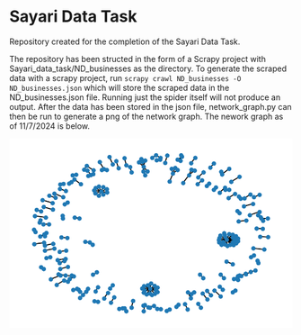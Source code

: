 # Sayari Data Task

Repository created for the completion of the Sayari Data Task.

The repository has been structed in the form of a Scrapy project with Sayari_data_task/ND_businesses as the directory. 
To generate the scraped data with a scrapy project, run `scrapy crawl ND_businesses -O ND_businesses.json` which will store the scraped data in the ND_businesses.json file. Running just the spider itself will not produce an output. After the data has been stored in the json file, network_graph.py can then be run to generate a png of the network graph. The nework graph as of 11/7/2024 is below.

![Network graph of North Dakota business starting with the letter X as of 11/7/2024](ND_businesses/ND_businesses_network_graph.png)
 
